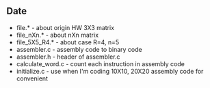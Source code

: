 ## Date
* file.* - about origin HW 3X3 matrix
* file_nXn.* - about nXn matrix
* file_5X5_R4.* - about case R=4, n=5
* assembler.c - assembly code to binary code
* assembler.h - header of assembler.c
* calculate_word.c - count each instruction in assembly code
* initialize.c - use when I'm coding 10X10, 20X20 assembly code for convenient
